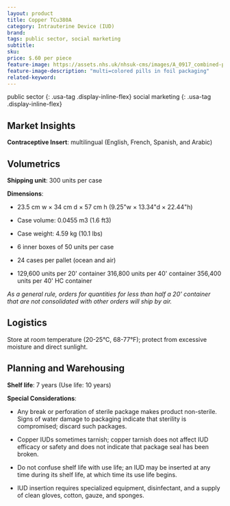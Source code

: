 ```yaml
---
layout: product
title: Copper TCu380A
category: Intrauterine Device (IUD)
brand: 
tags: public sector, social marketing
subtitle: 
sku: 
price: $.60 per piece
feature-image: https://assets.nhs.uk/nhsuk-cms/images/A_0917_combined-pill_B11YFW.width-1534.jpg
feature-image-description: "multi=colored pills in foil packaging"
related-keyword: 
---
```

public sector
{: .usa-tag .display-inline-flex}
social marketing
{: .usa-tag .display-inline-flex}

## Market Insights

**Contraceptive Insert**: multilingual (English, French, Spanish, and Arabic)

## Volumetrics

**Shipping unit**: 300 units per case

**Dimensions**:

- 23.5 cm w × 34 cm d × 57 cm h (9.25"w × 13.34"d × 22.44"h)

- Case volume: 0.0455 m3 (1.6 ft3)

- Case weight: 4.59 kg (10.1 lbs)

- 6 inner boxes of 50 units per case

- 24 cases per pallet (ocean and air)

- 129,600 units per 20' container 316,800 units per 40' container 356,400 units per 40' HC container

*As a general rule, orders for quantities for less than half a 20' container that are not consolidated with other orders will ship by air.*

## Logistics

Store at room temperature (20-25°C, 68-77°F); protect from excessive moisture and direct sunlight.

## Planning and Warehousing 

**Shelf life**: 7 years (Use life: 10 years)

**Special Considerations**:

- Any break or perforation of sterile package makes product non-sterile. Signs of water damage to packaging indicate that sterility is compromised; discard such packages.

- Copper IUDs sometimes tarnish; copper tarnish does not affect IUD efficacy or safety and does not indicate that package seal has been broken.

- Do not confuse shelf life with use life; an IUD may be inserted at any time during its shelf life, at which time its use life begins.

- IUD insertion requires specialized equipment, disinfectant, and a supply of clean gloves, cotton, gauze, and sponges.